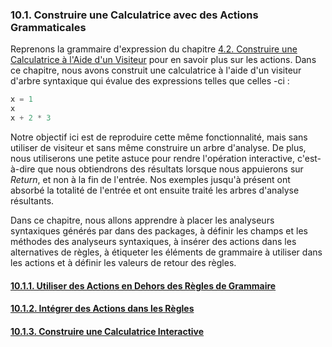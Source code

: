 ### 10.1. Construire une Calculatrice avec des Actions Grammaticales

Reprenons la grammaire d'expression du chapitre [4.2. Construire une Calculatrice à l'Aide d'un Visiteur](../../Chapter_04/2) pour en savoir plus sur les actions. Dans ce chapitre, nous avons construit une calculatrice à l'aide d'un visiteur d'arbre syntaxique qui évalue des expressions telles que celles -ci :

```lisp
x = 1
x
x + 2 * 3
```

Notre objectif ici est de reproduire cette même fonctionnalité, mais sans utiliser de visiteur et sans même construire un arbre d'analyse. De plus, nous utiliserons une petite astuce pour rendre l'opération interactive, c'est-à-dire que nous obtiendrons des résultats lorsque nous appuierons sur _Return_, et non à la fin de l'entrée. Nos exemples jusqu'à présent ont absorbé la totalité de l'entrée et ont ensuite traité les arbres d'analyse résultants.

Dans ce chapitre, nous allons apprendre à placer les analyseurs syntaxiques générés par dans des packages, à définir les champs et les méthodes des analyseurs syntaxiques, à insérer des actions dans les alternatives de règles, à étiqueter les éléments de grammaire à utiliser dans les actions et à définir les valeurs de retour des règles.

#### [10.1.1. Utiliser des Actions en Dehors des Règles de Grammaire](1)
#### [10.1.2. Intégrer des Actions dans les Règles](2)
#### [10.1.3. Construire une Calculatrice Interactive](3)
